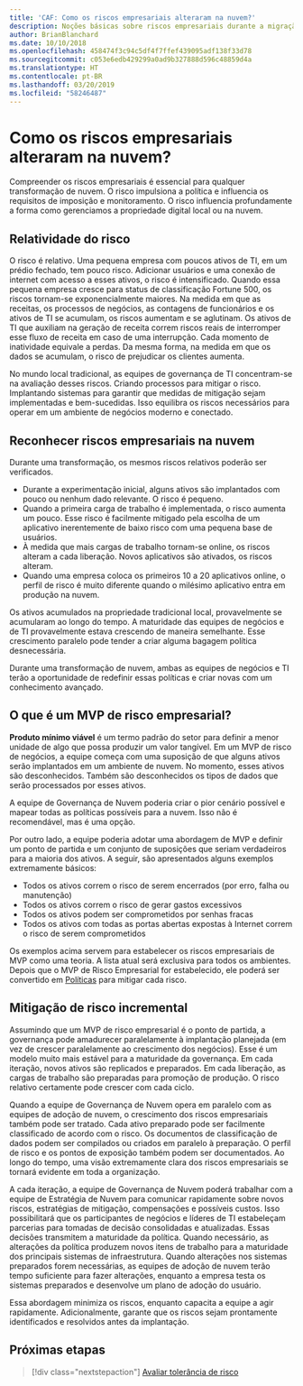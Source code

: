 ```yaml
---
title: 'CAF: Como os riscos empresariais alteraram na nuvem?'
description: Noções básicas sobre riscos empresariais durante a migração
author: BrianBlanchard
ms.date: 10/10/2018
ms.openlocfilehash: 458474f3c94c5df4f7ffef439095adf138f33d78
ms.sourcegitcommit: c053e6edb429299a0ad9b327888d596c48859d4a
ms.translationtype: HT
ms.contentlocale: pt-BR
ms.lasthandoff: 03/20/2019
ms.locfileid: "58246487"
---
```

<!-- markdownlint-disable MD026 -->

# <a name="how-does-business-risk-change-in-the-cloud"></a>Como os riscos empresariais alteraram na nuvem?

Compreender os riscos empresariais é essencial para qualquer transformação de nuvem. O risco impulsiona a política e influencia os requisitos de imposição e monitoramento. O risco influencia profundamente a forma como gerenciamos a propriedade digital local ou na nuvem.

<!-- markdownlint-enable MD026 -->

## <a name="relativity-of-risk"></a>Relatividade do risco

O risco é relativo. Uma pequena empresa com poucos ativos de TI, em um prédio fechado, tem pouco risco. Adicionar usuários e uma conexão de internet com acesso a esses ativos, o risco é intensificado. Quando essa pequena empresa cresce para status de classificação Fortune 500, os riscos tornam-se exponencialmente maiores. Na medida em que as receitas, os processos de negócios, as contagens de funcionários e os ativos de TI se acumulam, os riscos aumentam e se aglutinam. Os ativos de TI que auxiliam na geração de receita correm riscos reais de interromper esse fluxo de receita em caso de uma interrupção. Cada momento de inatividade equivale a perdas. Da mesma forma, na medida em que os dados se acumulam, o risco de prejudicar os clientes aumenta.

No mundo local tradicional, as equipes de governança de TI concentram-se na avaliação desses riscos. Criando processos para mitigar o risco. Implantando sistemas para garantir que medidas de mitigação sejam implementadas e bem-sucedidas. Isso equilibra os riscos necessários para operar em um ambiente de negócios moderno e conectado.

## <a name="understanding-business-risks-in-the-cloud"></a>Reconhecer riscos empresariais na nuvem

Durante uma transformação, os mesmos riscos relativos poderão ser verificados.

* Durante a experimentação inicial, alguns ativos são implantados com pouco ou nenhum dado relevante. O risco é pequeno.
* Quando a primeira carga de trabalho é implementada, o risco aumenta um pouco. Esse risco é facilmente mitigado pela escolha de um aplicativo inerentemente de baixo risco com uma pequena base de usuários.
* À medida que mais cargas de trabalho tornam-se online, os riscos alteram a cada liberação. Novos aplicativos são ativados, os riscos alteram.
* Quando uma empresa coloca os primeiros 10 a 20 aplicativos online, o perfil de risco é muito diferente quando o milésimo aplicativo entra em produção na nuvem.

Os ativos acumulados na propriedade tradicional local, provavelmente se acumularam ao longo do tempo. A maturidade das equipes de negócios e de TI provavelmente estava crescendo de maneira semelhante. Esse crescimento paralelo pode tender a criar alguma bagagem política desnecessária.

Durante uma transformação de nuvem, ambas as equipes de negócios e TI terão a oportunidade de redefinir essas políticas e criar novas com um conhecimento avançado.

<!-- markdownlint-disable MD026 -->

## <a name="what-is-a-business-risk-mvp"></a>O que é um MVP de risco empresarial?

**Produto mínimo viável** é um termo padrão do setor para definir a menor unidade de algo que possa produzir um valor tangível. Em um MVP de risco de negócios, a equipe começa com uma suposição de que alguns ativos serão implantados em um ambiente de nuvem. No momento, esses ativos são desconhecidos. Também são desconhecidos os tipos de dados que serão processados por esses ativos.

A equipe de Governança de Nuvem poderia criar o pior cenário possível e mapear todas as políticas possíveis para a nuvem. Isso não é recomendável, mas é uma opção.

Por outro lado, a equipe poderia adotar uma abordagem de MVP e definir um ponto de partida e um conjunto de suposições que seriam verdadeiros para a maioria dos ativos.
A seguir, são apresentados alguns exemplos extremamente básicos:

* Todos os ativos correm o risco de serem encerrados (por erro, falha ou manutenção)
* Todos os ativos correm o risco de gerar gastos excessivos
* Todos os ativos podem ser comprometidos por senhas fracas
* Todos os ativos com todas as portas abertas expostas à Internet correm o risco de serem comprometidos

Os exemplos acima servem para estabelecer os riscos empresariais de MVP como uma teoria. A lista atual será exclusiva para todos os ambientes.
Depois que o MVP de Risco Empresarial for estabelecido, ele poderá ser convertido em [Políticas](overview.md) para mitigar cada risco.

<!-- markdownlint-enable MD026 -->

## <a name="incremental-risk-mitigation"></a>Mitigação de risco incremental

Assumindo que um MVP de risco empresarial é o ponto de partida, a governança pode amadurecer paralelamente à implantação planejada (em vez de crescer paralelamente ao crescimento dos negócios). Esse é um modelo muito mais estável para a maturidade da governança. Em cada iteração, novos ativos são replicados e preparados. Em cada liberação, as cargas de trabalho são preparadas para promoção de produção. O risco relativo certamente pode crescer com cada ciclo.

Quando a equipe de Governança de Nuvem opera em paralelo com as equipes de adoção de nuvem, o crescimento dos riscos empresariais também pode ser tratado. Cada ativo preparado pode ser facilmente classificado de acordo com o risco. Os documentos de classificação de dados podem ser compilados ou criados em paralelo à preparação. O perfil de risco e os pontos de exposição também podem ser documentados. Ao longo do tempo, uma visão extremamente clara dos riscos empresariais se tornará evidente em toda a organização.

A cada iteração, a equipe de Governança de Nuvem poderá trabalhar com a equipe de Estratégia de Nuvem para comunicar rapidamente sobre novos riscos, estratégias de mitigação, compensações e possíveis custos. Isso possibilitará que os participantes de negócios e líderes de TI estabeleçam parcerias para tomadas de decisão consolidadas e atualizadas. Essas decisões transmitem a maturidade da política. Quando necessário, as alterações da política produzem novos itens de trabalho para a maturidade dos principais sistemas de infraestrutura. Quando alterações nos sistemas preparados forem necessárias, as equipes de adoção de nuvem terão tempo suficiente para fazer alterações, enquanto a empresa testa os sistemas preparados e desenvolve um plano de adoção do usuário.

Essa abordagem minimiza os riscos, enquanto capacita a equipe a agir rapidamente. Adicionalmente, garante que os riscos sejam prontamente identificados e resolvidos antes da implantação.

## <a name="next-steps"></a>Próximas etapas

> [!div class="nextstepaction"]
> [Avaliar tolerância de risco](./risk-tolerance.md)

